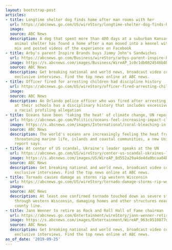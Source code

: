 ```yaml
---
layout: bootstrap-post
articles:
- title: Longtime shelter dog finds home after man rooms with her
  url: https://abcnews.go.com/US/wireStory/longtime-shelter-dog-finds-home-man-rooms-65849341
  image: 
  source: ABC News
  description: A dog that spent more than 400 days at a suburban Kansas City, Kansas,
    animal shelter has found a home after a man moved into a kennel with the terrier
    mix and posted videos of the experience on Facebook
- title: Arby's parent Inspire Brands buys Jimmy John's Sandwiches
  url: https://abcnews.go.com/Business/wireStory/arbys-parent-inspire-brands-buys-jimmy-johns-sandwiches-65849302
  image: https://s.abcnews.com/images/Business/WireAP_1c0c1db0824546b8baed82437a0622d3_16x9_992.jpg
  source: ABC News
  description: Get breaking national and world news, broadcast video coverage, and
    exclusive interviews. Find the top news online at ABC news.
- title: Officer fired for arresting children had discipline history
  url: https://abcnews.go.com/US/wireStory/officer-fired-arresting-children-discipline-history-65849019
  image: 
  source: ABC News
  description: An Orlando police officer who was fired after arresting two 6-year-olds
    at their schools has a disciplinary history that includes excessive force and
    a racial profiling allegation
- title: Oceans have been 'taking the heat' of climate change, UN report says
  url: https://abcnews.go.com/Politics/oceans-feel-increasing-impact-climate-change-source-solutions/story?id=65828631
  image: https://s.abcnews.com/images/International/coral-bleaching-in-out-water-ap-jt-190924_hpMain_16x9_992.jpg
  source: ABC News
  description: The world's oceans are increasingly feeling the heat from climate change,
    threatening marine life, islands and coastal communities, a new United Nations
    report says.
- title: At center of US scandal, Ukraine's leader speaks at the UN
  url: https://abcnews.go.com/US/wireStory/center-us-scandal-ukraines-leader-speaks-65849017
  image: https://s.abcnews.com/images/US/WireAP_8d552a29a4de4da9bcaa04b289222465_16x9_992.jpg
  source: ABC News
  description: Get breaking national and world news, broadcast video coverage, and
    exclusive interviews. Find the top news online at ABC news.
- title: Tornado causes damage as storms rip western Wisconsin
  url: https://abcnews.go.com/US/wireStory/tornado-damage-storms-rip-western-wisconsin-65849016
  image: 
  source: ABC News
  description: At least one confirmed tornado touched down as severe storms ripped
    through western Wisconsin, damaging homes and other structures near the Chippewa-Dunn
    county line.
- title: Jann Wenner to retire as Rock and Roll Hall of Fame chairman
  url: https://abcnews.go.com/Entertainment/wireStory/jann-wenner-retire-rock-roll-hall-fame-chairman-65848971
  image: https://s.abcnews.com/images/Entertainment/WireAP_963c0510877d45dc89e765b72a5481a5_16x9_992.jpg
  source: ABC News
  description: Get breaking national and world news, broadcast video coverage, and
    exclusive interviews. Find the top news online at ABC news.
as_of_date: '2019-09-25'
---
```


